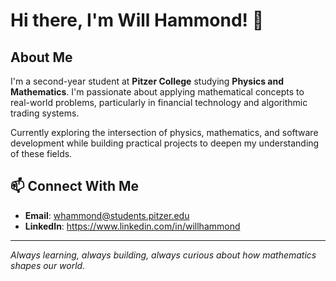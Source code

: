 # Hi there, I'm Will Hammond! 👋

## About Me
I'm a second-year student at **Pitzer College** studying **Physics and Mathematics**. I'm passionate about applying mathematical concepts to real-world problems, particularly in financial technology and algorithmic trading systems.

Currently exploring the intersection of physics, mathematics, and software development while building practical projects to deepen my understanding of these fields.

## 📫 Connect With Me
- **Email**: whammond@students.pitzer.edu
- **LinkedIn**: https://www.linkedin.com/in/willhammond

---
*Always learning, always building, always curious about how mathematics shapes our world.*
